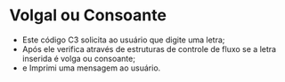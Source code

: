 # Volgal ou Consoante

- Este código C3 solicita ao usuário que digite uma letra;
- Após ele verifica através de estruturas de controle de fluxo se a letra inserida é volga ou consoante;
- e Imprimi uma mensagem ao usuário.